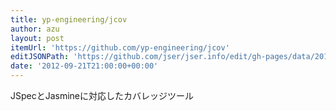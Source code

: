 ```yaml
---
title: yp-engineering/jcov
author: azu
layout: post
itemUrl: 'https://github.com/yp-engineering/jcov'
editJSONPath: 'https://github.com/jser/jser.info/edit/gh-pages/data/2012/09/index.json'
date: '2012-09-21T21:00:00+00:00'
---
```

JSpecとJasmineに対応したカバレッジツール
